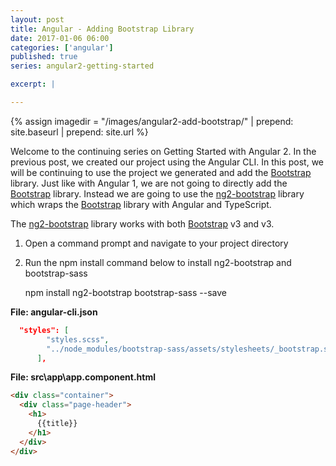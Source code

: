 ```yaml
---
layout: post
title: Angular - Adding Bootstrap Library
date: 2017-01-06 06:00
categories: ['angular']
published: true
series: angular2-getting-started

excerpt: |

---
```


{% assign imagedir = "/images/angular2-add-bootstrap/" | prepend: site.baseurl | prepend: site.url %}


Welcome to the continuing series on Getting Started with Angular 2.  In the previous post, we created our project using the Angular CLI.  In this post, we will be continuing to use the project we generated and add the [Bootstrap](http://getbootstrap.com) library.  Just like with Angular 1, we are not going to directly add the [Bootstrap](http://getbootstrap.com) library.   Instead we are going to use the [ng2-bootstrap](https://valor-software.com/ng2-bootstrap/) library which wraps the [Bootstrap](http://getbootstrap.com) library with Angular and TypeScript.

The [ng2-bootstrap](https://valor-software.com/ng2-bootstrap/) library works with both [Bootstrap](http://getbootstrap.com) v3 and v3.

1. Open a command prompt and navigate to your project directory
1. Run the npm install command below to install ng2-bootstrap and bootstrap-sass

    npm install ng2-bootstrap bootstrap-sass --save


**File: angular-cli.json**

```json
  "styles": [
        "styles.scss",
        "../node_modules/bootstrap-sass/assets/stylesheets/_bootstrap.scss"
      ],
```

**File: src\app\app.component.html**

```html
<div class="container">
  <div class="page-header">
    <h1>
      {{title}}
    </h1>
  </div>
</div>
```